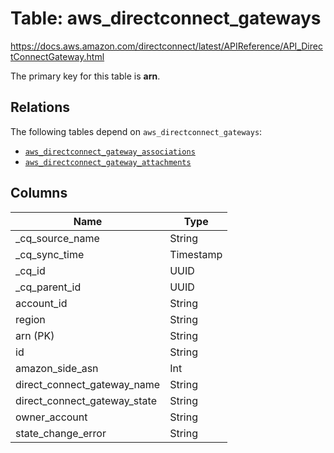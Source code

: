 # Table: aws_directconnect_gateways

https://docs.aws.amazon.com/directconnect/latest/APIReference/API_DirectConnectGateway.html

The primary key for this table is **arn**.

## Relations
The following tables depend on `aws_directconnect_gateways`:
  - [`aws_directconnect_gateway_associations`](aws_directconnect_gateway_associations.md)
  - [`aws_directconnect_gateway_attachments`](aws_directconnect_gateway_attachments.md)

## Columns
| Name          | Type          |
| ------------- | ------------- |
|_cq_source_name|String|
|_cq_sync_time|Timestamp|
|_cq_id|UUID|
|_cq_parent_id|UUID|
|account_id|String|
|region|String|
|arn (PK)|String|
|id|String|
|amazon_side_asn|Int|
|direct_connect_gateway_name|String|
|direct_connect_gateway_state|String|
|owner_account|String|
|state_change_error|String|